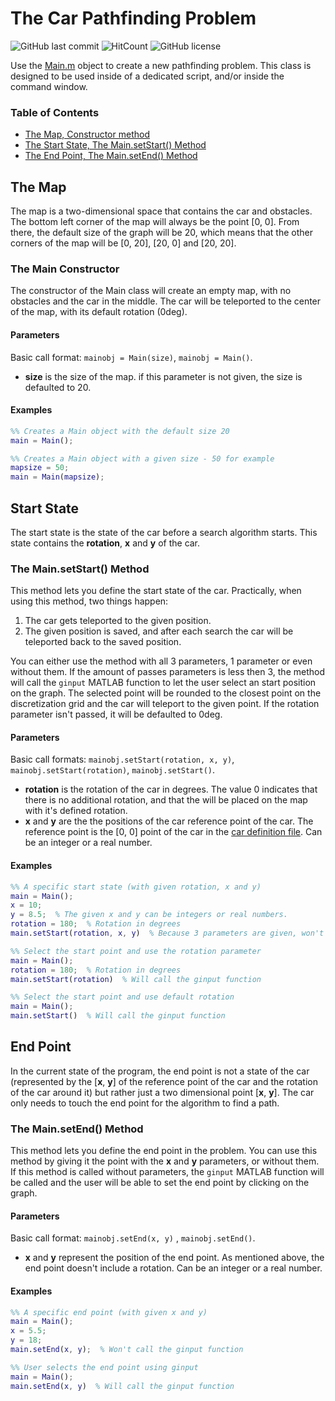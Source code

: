 # The Car Pathfinding Problem

![GitHub last commit](https://img.shields.io/github/last-commit/RealA10N/Car-Pathfinding-Problem?style=flat-square)
![HitCount](http://hits.dwyl.com/RealA10N/Car-Pathfinding-Problem.svg)
![GitHub license](https://img.shields.io/github/license/RealA10N/Car-Pathfinding-Problem?style=flat-square)

Use the [Main.m](Main.m) object to create a new pathfinding problem. This class is designed to be used inside of a dedicated script, and/or inside the command window.

### Table of Contents

- [The Map, Constructor method](#The-Map)
- [The Start State, The Main.setStart() Method](#Start-State)
- [The End Point, The Main.setEnd() Method](#End-Point)


## The Map

The map is a two-dimensional space that contains the car and obstacles. The bottom left corner of the map will always be the point [0, 0]. From there, the default size of the graph will be 20, which means that the other corners of the map will be [0, 20], [20, 0] and [20, 20].

### The Main Constructor 

The constructor of the Main class will create an empty map, with no obstacles and the car in the middle. The car will be teleported to the center of the map, with its default rotation (0deg).

#### Parameters

Basic call format: `mainobj = Main(size)`, `mainobj = Main()`.

* **size** is the size of the map. if this parameter is not given, the size is defaulted to 20.

#### Examples


```matlab
%% Creates a Main object with the default size 20
main = Main();
```

```matlab
%% Creates a Main object with a given size - 50 for example
mapsize = 50;
main = Main(mapsize);
```


## Start State

The start state is the state of the car before a search algorithm starts. This state contains the **rotation**, **x** and **y** of the car.

### The Main.setStart() Method

This method lets you define the start state of the car. Practically, when using this method, two things happen:

1. The car gets teleported to the given position.
2. The given position is saved, and after each search the car will be teleported back to the saved position.

You can either use the method with all 3 parameters, 1 parameter or even without them. If the amount of passes parameters is less then 3, the method will call the `ginput` MATLAB function to let the user select an start position on the graph. The selected point will be rounded to the closest point on the discretization grid and the car will teleport to the given point. If the rotation parameter isn't passed, it will be defaulted to 0deg.

#### Parameters

Basic call formats: `mainobj.setStart(rotation, x, y)`, `mainobj.setStart(rotation)`, `mainobj.setStart()`.

* **rotation** is the rotation of the car in degrees. The value 0 indicates that there is no additional rotation, and that the will be placed on the map with it's defined rotation.
* **x** and **y** are the the positions of the car reference point of the car. The reference point is the [0, 0] point of the car in the [car definition file](/General/Car.m). Can be an integer or a real number. 

#### Examples

```matlab
%% A specific start state (with given rotation, x and y)
main = Main();
x = 10;  
y = 8.5;  % The given x and y can be integers or real numbers.
rotation = 180;  % Rotation in degrees
main.setStart(rotation, x, y)  % Because 3 parameters are given, won't call the ginput function
```

```matlab
%% Select the start point and use the rotation parameter
main = Main();
rotation = 180;  % Rotation in degrees
main.setStart(rotation)  % Will call the ginput function
```

```matlab
%% Select the start point and use default rotation
main = Main();
main.setStart()  % Will call the ginput function
```


## End Point

In the current state of the program, the end point is not a state of the car (represented by the [**x**, **y**] of the reference point of the car and the rotation of the car around it) but rather just a two dimensional point [**x**, **y**]. The car only needs to touch the end point for the algorithm to find a path.

### The Main.setEnd() Method

This method lets you define the end point in the problem. You can use this method by giving it the point with the **x** and **y** parameters, or without them. If this method is called without parameters, the `ginput` MATLAB function will be called and the user will be able to set the end point by clicking on the graph.

#### Parameters

Basic call format: `mainobj.setEnd(x, y)` , `mainobj.setEnd()`.

* **x** and **y** represent the position of the end point. As mentioned above, the end point doesn't include a rotation. Can be an integer or a real number.

#### Examples

```matlab
%% A specific end point (with given x and y)
main = Main();
x = 5.5;
y = 18;
main.setEnd(x, y);  % Won't call the ginput function
```

```matlab
%% User selects the end point using ginput
main = Main();
main.setEnd(x, y)  % Will call the ginput function
```
